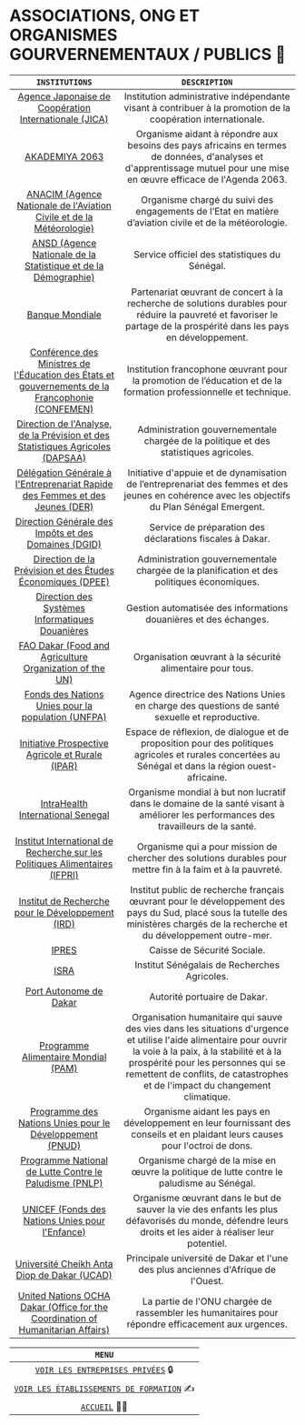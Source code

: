 # ASSOCIATIONS, ONG ET ORGANISMES GOURVERNEMENTAUX / PUBLICS 🏢️

| `INSTITUTIONS` | `DESCRIPTION` |
| :-----------:| :----------: |
| [Agence Japonaise de Coopération Internationale (JICA)](https://www.jica.go.jp/french/index.html)	| Institution administrative indépendante visant à contribuer à la promotion de la coopération internationale.
| [AKADEMIYA 2063](https://www.akademiya2063.org/)	| Organisme aidant à répondre aux besoins des pays africains en termes de données, d'analyses et d'apprentissage mutuel pour une mise en œuvre efficace de l'Agenda 2063.
| [ANACIM (Agence Nationale de l'Aviation Civile et de la Météorologie)](http://www.anacim.sn/)   | Organisme chargé du suivi des engagements de l’Etat en matière d’aviation civile et de la météorologie.
| [ANSD (Agence Nationale de la Statistique et de la Démographie)](http://www.ansd.sn/)   | Service officiel des statistiques du Sénégal.
| [Banque Mondiale](https://www.banquemondiale.org)	| Partenariat œuvrant de concert à la recherche de solutions durables pour réduire la pauvreté et favoriser le partage de la prospérité dans les pays en développement.
| [Conférence des Ministres de l'Éducation des États et gouvernements de la Francophonie (CONFEMEN)](https://www.confemen.org/)	| Institution francophone œuvrant pour la promotion de l’éducation et de la formation professionnelle et technique.
| [Direction de l'Analyse, de la Prévision et des Statistiques Agricoles (DAPSAA)](https://www.dapsa.gouv.sn/)	| Administration gouvernementale chargée de la politique et des statistiques agricoles.
| [Délégation Générale à l'Entreprenariat Rapide des Femmes et des Jeunes (DER)](https://der.sn/) | Initiative d'appuie et de dynamisation de l’entreprenariat des femmes et des jeunes en cohérence avec les objectifs du Plan Sénégal Emergent.
| [Direction Générale des Impôts et des Domaines (DGID)](http://www.impotsetdomaines.gouv.sn/)	| Service de préparation des déclarations fiscales à Dakar.
| [Direction de la Prévision et des Études Économiques (DPEE)](https://dpee.sn/)	| Administration gouvernementale chargée de la planification et des politiques économiques.
| [Direction des Systèmes Informatiques Douanières](https://www.douanes.sn)   | Gestion automatisée des informations douanières et des échanges.
| [FAO Dakar (Food and Agriculture Organization of the UN)](https://www.fao.org/senegal/fr/)   | Organisation œuvrant à la sécurité alimentaire pour tous.
| [Fonds des Nations Unies pour la population (UNFPA)](https://www.unfpa.org/fr)	| Agence directrice des Nations Unies en charge des questions de santé sexuelle et reproductive.
| [Initiative Prospective Agricole et Rurale (IPAR)](https://www.ipar.sn/)	| Espace de réflexion, de dialogue et de proposition pour des politiques agricoles et rurales concertées au Sénégal et dans la région ouest-africaine.
| [IntraHealth International Senegal](https://www.unfpa.org/fr)	| Organisme mondial à but non lucratif dans le domaine de la santé visant à améliorer les performances des travailleurs de la santé.
| [Institut International de Recherche sur les Politiques Alimentaires (IFPRI)](https://www.ifpri.org/)	| Organisme qui a pour mission de chercher des solutions durables pour mettre fin à la faim et à la pauvreté.
| [Institut de Recherche pour le Développement (IRD)](https://www.ird.fr/senegal)	| Institut public de recherche français œuvrant pour le développement des pays du Sud, placé sous la tutelle des ministères chargés de la recherche et du développement outre-mer.
| [IPRES](https://secusociale.ipres.sn/)	| Caisse de Sécurité Sociale.
| [ISRA](https://isra.sn/)	| Institut Sénégalais de Recherches Agricoles.
| [Port Autonome de Dakar](https://www.portdakar.sn/)	| Autorité portuaire de Dakar.
| [Programme Alimentaire Mondial (PAM)](https://fr.wfp.org/)	| Organisation humanitaire qui sauve des vies dans les situations d'urgence et utilise l'aide alimentaire pour ouvrir la voie à la paix, à la stabilité et à la prospérité pour les personnes qui se remettent de conflits, de catastrophes et de l'impact du changement climatique.
| [Programme des Nations Unies pour le Développement (PNUD)](https://www1.undp.org/content/undp/fr/home.html)	| Organisme aidant les pays en développement en leur fournissant des conseils et en plaidant leurs causes pour l'octroi de dons.
| [Programme National de Lutte Contre le Paludisme (PNLP)](https://pnlp.sn/)   | Organisme chargé de la mise en œuvre la politique de lutte contre le paludisme au Sénégal.
| [UNICEF (Fonds des Nations Unies pour l'Enfance)](https://www.unicef.org/)   | Organisme œuvrant dans le but de sauver la vie des enfants les plus défavorisés du monde, défendre leurs droits et les aider à réaliser leur potentiel.
| [Université Cheikh Anta Diop de Dakar (UCAD)](https://www.ucad.sn/)   | Principale université de Dakar et l'une des plus anciennes d'Afrique de l'Ouest.
| [United Nations OCHA Dakar (Office for the Coordination of Humanitarian Affairs)](https://www.unocha.org/west-and-central-africa-rowca/about-ocha-rowca)   | La partie de l'ONU chargée de rassembler les humanitaires pour répondre efficacement aux urgences.
  
  
| `MENU` |
| :-----------:|
| [`VOIR LES ENTREPRISES PRIVÉES`](Entreprises.md) 🔒️ |  
| [`VOIR LES ÉTABLISSEMENTS DE FORMATION`](Formations.md) ✍️|
| [`ACCUEIL`](../README.md) 🏃‍♂️️ |
